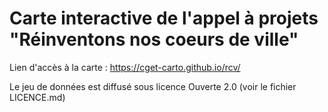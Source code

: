 # Carte interactive de l'appel à projets "Réinventons nos coeurs de ville"

Lien d'accès à la carte :
https://cget-carto.github.io/rcv/

Le jeu de données est diffusé sous licence Ouverte 2.0 (voir le fichier LICENCE.md)


